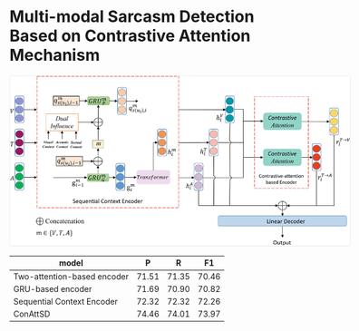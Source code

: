 # Multi-modal Sarcasm Detection Based on Contrastive Attention Mechanism
<a target="_blank" href="">
    <img alt="Multi-modal-Sarcasm-Detection-ConAttSD" src="network.jpg" style="max-width: 600px; border: 1px solid #eee; border-radius: 4px; box-shadow: 0 1px 2px 0 rgba(0, 0, 0, 0.05);">
</a><br>

| model | P | R | F1 |
|-|-|-|-|
| Two-attention-based encoder | 71.51 | 71.35 | 70.46 |
| GRU-based encoder | 71.69 | 70.90 | 70.82 |
| Sequential Context Encoder | 72.32 | 72.32 | 72.26 |
| ConAttSD | 74.46 | 74.01 | 73.97 |
